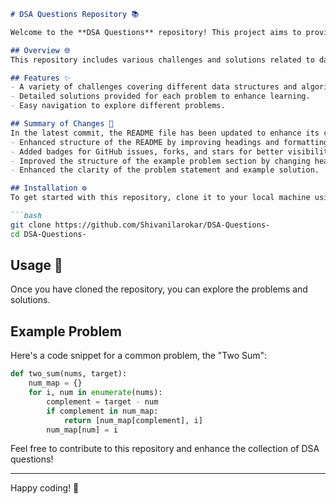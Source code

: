 ```markdown
# DSA Questions Repository 📚

Welcome to the **DSA Questions** repository! This project aims to provide a comprehensive collection of data structure and algorithm challenges to enhance your understanding and skills in this crucial area of computer science.

## Overview 🌐
This repository includes various challenges and solutions related to data structures and algorithms, making it a valuable resource for both beginners and experienced developers.

## Features ✨
- A variety of challenges covering different data structures and algorithms.
- Detailed solutions provided for each problem to enhance learning.
- Easy navigation to explore different problems.

## Summary of Changes 🔄
In the latest commit, the README file has been updated to enhance its clarity and structure. Key changes include:
- Enhanced structure of the README by improving headings and formatting.
- Added badges for GitHub issues, forks, and stars for better visibility.
- Improved the structure of the example problem section by changing headings and formatting.
- Enhanced the clarity of the problem statement and example solution.

## Installation ⚙️
To get started with this repository, clone it to your local machine using the following command:

```bash
git clone https://github.com/Shivanilarokar/DSA-Questions-
cd DSA-Questions-
```

## Usage 📖
Once you have cloned the repository, you can explore the problems and solutions.

## Example Problem
Here's a code snippet for a common problem, the "Two Sum":

```python
def two_sum(nums, target):
    num_map = {}
    for i, num in enumerate(nums):
        complement = target - num
        if complement in num_map:
            return [num_map[complement], i]
        num_map[num] = i
```

Feel free to contribute to this repository and enhance the collection of DSA questions! 

---

Happy coding! 🎉
```